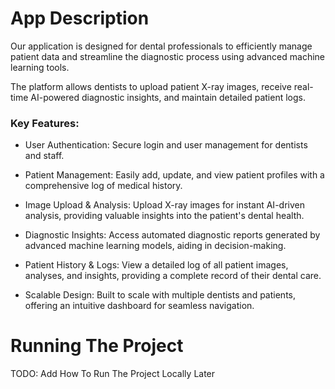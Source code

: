 # App Description
Our application is designed for dental professionals to efficiently manage patient data and streamline the diagnostic process using advanced machine learning tools. 

The platform allows dentists to upload patient X-ray images, receive real-time AI-powered diagnostic insights, and maintain detailed patient logs.

### Key Features:

- User Authentication: Secure login and user management for dentists and staff.

- Patient Management: Easily add, update, and view patient profiles with a comprehensive log of medical history.

- Image Upload & Analysis: Upload X-ray images for instant AI-driven analysis, providing valuable insights into the patient's dental health.

- Diagnostic Insights: Access automated diagnostic reports generated by advanced machine learning models, aiding in decision-making.

- Patient History & Logs: View a detailed log of all patient images, analyses, and insights, providing a complete record of their dental care.

- Scalable Design: Built to scale with multiple dentists and patients, offering an intuitive dashboard for seamless navigation.

# Running The Project

TODO: Add How To Run The Project Locally Later